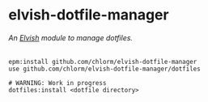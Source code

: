 # elvish-dotfile-manager

###### An [Elvish](https://elv.sh) module to manage dotfiles.

```elvish
epm:install github.com/chlorm/elvish-dotfile-manager
use github.com/chlorm/elvish-dotfile-manager/dotfiles

# WARNING: Work in progress
dotfiles:install <dotfile directory>
```
